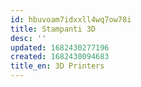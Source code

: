 ```yaml
---
id: hbuvoam7idxxll4wq7ow78i
title: Stampanti 3D
desc: ''
updated: 1682430277196
created: 1682430094683
title_en: 3D Printers
---
```

